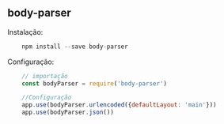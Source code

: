 ## body-parser

Instalação:

```js
    npm install --save body-parser
```

Configuração:

```js
    // importação
    const bodyParser = require('body-parser')

    //Configuração
    app.use(bodyParser.urlencoded({defaultLayout: 'main'}))
    app.use(bodyParser.json())
```
